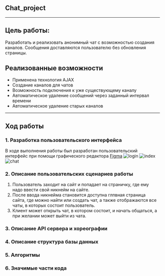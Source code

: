 ## Chat_project
____
## Цель работы:
Разработать и реализовать анонимный чат с возможностью создания каналов. Сообщения доставляются пользователю без обновления страницы.
## Реализованные возможности
+ Применена технология AJAX
+ Создание каналов для чатов
+ Возможность подключения к уже существующему каналу
+ Автоматическое удаление сообщений через заданный интервал времени
+ Автоматическое удаление старых каналов 
____
## Ход работы
### 1. Разработка пользовательского интерфейса
В ходе выполнения работы был разработан пользовательский интерфейс при помощи графического редактора [Figma](https://www.figma.com/community)
![login](https://user-images.githubusercontent.com/98755619/212743893-db3e8172-34af-42ba-bd29-508999045220.png)
![index](https://user-images.githubusercontent.com/98755619/212744105-399600d8-0f90-45bf-b852-6036f868bce7.png)
![chat](https://user-images.githubusercontent.com/98755619/212744124-92aae008-91b8-4525-8b45-06741b5eef4a.png)

### 2. Описание пользовательских сценариев работы
1) Пользователь заходит на сайт и попадает на страничку, где ему надо ввести свой никнейм на сайте.
2) После ввода никнейма становится доступна глпвная страница сайта, где можно найти или создать чат, а также отображаются все чаты, в которых состоит пользователь.
3) Клиент может открыть чат, в котором состоит, и начать общаться, а при желании может выйти из чата.

### 3. Описание API сервера и хореографии


### 4. Описание структура базы данных


### 5. Алгоритмы


### 6. Значимые части кода
